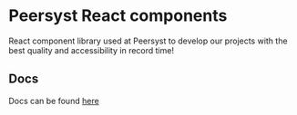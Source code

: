 # Peersyst React components

React component library used at Peersyst to develop our projects with the best quality and accessibility in record time!

## Docs

Docs can be found [here](https://dev.peersyst.com/react-components)
